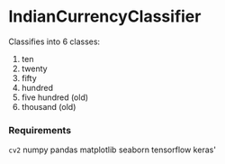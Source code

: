 # IndianCurrencyClassifier

Classifies into 6 classes:
1. ten
2. twenty
3. fifty
4. hundred
5. five hundred (old)
6. thousand (old)


### Requirements

`cv2`
numpy
pandas
matplotlib
seaborn
tensorflow
keras'


